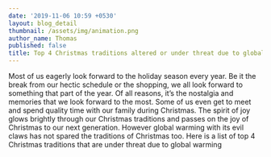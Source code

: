 ```yaml
---
date: '2019-11-06 10:59 +0530'
layout: blog_detail
thumbnail: /assets/img/animation.png
author_name: Thomas
published: false
title: Top 4 Christmas traditions altered or under threat due to global warming
---
```

Most of us eagerly look forward to the holiday season every year. Be it the break from our hectic schedule or the shopping, we all look forward to something that part of the year. Of all reasons, it’s the nostalgia and memories that we look forward to the most. Some of us even get to meet and spend quality time with our family during Christmas. The spirit of joy glows brightly through our Christmas traditions and passes on the joy of Christmas to our next generation. However global warming with its evil claws has not spared the traditions of Christmas too. Here is a list of top 4 Christmas traditions that are under threat due to global warming